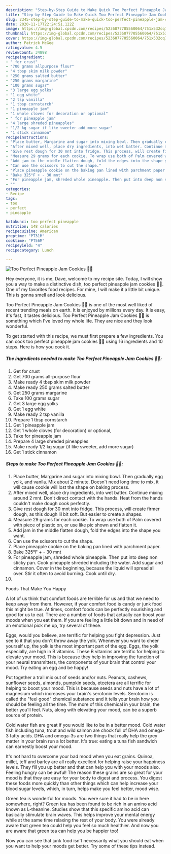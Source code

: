 ```yaml
---
description: "Step-by-Step Guide to Make Quick Too Perfect Pineapple Jam Cookies 💟😗"
title: "Step-by-Step Guide to Make Quick Too Perfect Pineapple Jam Cookies 💟😗"
slug: 2345-step-by-step-guide-to-make-quick-too-perfect-pineapple-jam-cookies
date: 2020-11-17T22:24:51.122Z
image: https://img-global.cpcdn.com/recipes/5236077705560064/751x532cq70/too-perfect-pineapple-jam-cookies-💟😗-recipe-main-photo.jpg
thumbnail: https://img-global.cpcdn.com/recipes/5236077705560064/751x532cq70/too-perfect-pineapple-jam-cookies-💟😗-recipe-main-photo.jpg
cover: https://img-global.cpcdn.com/recipes/5236077705560064/751x532cq70/too-perfect-pineapple-jam-cookies-💟😗-recipe-main-photo.jpg
author: Patrick McGee
ratingvalue: 4.5
reviewcount: 34898
recipeingredient:
- " for crust"
- "700 grams allpurpose flour"
- "4 tbsp skim milk powder"
- "250 grams salted butter"
- "250 grams margarine"
- "100 grams sugar"
- "3 large egg yolks"
- "1 egg white"
- "2 tsp vanilla"
- "1 tbsp cornstarch"
- "1 pineapple jam"
- "1 whole cloves for decoration or optional"
- " for pineapple jam"
- "4 large shreded pineapples"
- "1/2 kg sugar if like sweeter add more sugar"
- "1 stick cinnamon"
recipeinstructions:
- "Place butter, Margarine and sugar into mixing bowl. Then gradually egg yolk, and vanila. Mix about 2 minute. Doesn&#39;t need long time to mix, it will cause cookie will lost the shape on baking process."
- "After mixed well, place dry ingredients, into wet batter. Continue mixing around 2 mnt. Don&#39;t direct contact with the hands. Heat from the hands couldn&#39;t make dough cook perfectly."
- "Give rest dough for 30 mnt into fridge. This process, will create firmer dough, as this dough lil bit soft. But easier to create a shapes."
- "Measure 29 grams for each cookie. To wrap use both of Palm covered with piece of plastic on, or use like pic shown and flatten it."
- "Add jam in the middle flatten dough, fold the edges into the shape you want."
- "Can use the scissors to cut the shape."
- "Place pineapple cookie on the baking pan lined with parchment paper."
- "Bake 325°F + - 30 mnt"
- "For pineapple jam, shreded whole pineapple. Then put into deep non sticky pan. Cook pineapple shreded including the water. Add sugar and cinnamon. Cover in the beginning, because the liquid will spread all over. Stir it often to avoid burning. Cook until dry."
- ""
categories:
- Recipe
tags:
- too
- perfect
- pineapple

katakunci: too perfect pineapple 
nutrition: 148 calories
recipecuisine: American
preptime: "PT31M"
cooktime: "PT56M"
recipeyield: "4"
recipecategory: Lunch

---
```



![Too Perfect Pineapple Jam Cookies 💟😗](https://img-global.cpcdn.com/recipes/5236077705560064/751x532cq70/too-perfect-pineapple-jam-cookies-💟😗-recipe-main-photo.jpg)

Hey everyone, it is me, Dave, welcome to my recipe site. Today, I will show you a way to make a distinctive dish, too perfect pineapple jam cookies 💟😗. One of my favorites food recipes. For mine, I will make it a little bit unique. This is gonna smell and look delicious.



Too Perfect Pineapple Jam Cookies 💟😗 is one of the most well liked of recent trending meals on earth. It is enjoyed by millions every day. It is easy, it's fast, it tastes delicious. Too Perfect Pineapple Jam Cookies 💟😗 is something which I've loved my whole life. They are nice and they look wonderful.


To get started with this recipe, we must first prepare a few ingredients. You can cook too perfect pineapple jam cookies 💟😗 using 16 ingredients and 10 steps. Here is how you cook it.

<!--inarticleads1-->

##### The ingredients needed to make Too Perfect Pineapple Jam Cookies 💟😗:

1. Get  for crust
1. Get 700 grams all-purpose flour
1. Make ready 4 tbsp skim milk powder
1. Make ready 250 grams salted butter
1. Get 250 grams margarine
1. Take 100 grams sugar
1. Get 3 large egg yolks
1. Get 1 egg white
1. Make ready 2 tsp vanilla
1. Prepare 1 tbsp cornstarch
1. Get 1 pineapple jam
1. Get 1 whole cloves (for decoration) or optional,
1. Take  for pineapple jam
1. Prepare 4 large shreded pineapples
1. Make ready 1/2 kg sugar (if like sweeter, add more sugar)
1. Get 1 stick cinnamon




<!--inarticleads2-->

##### Steps to make Too Perfect Pineapple Jam Cookies 💟😗:

1. Place butter, Margarine and sugar into mixing bowl. Then gradually egg yolk, and vanila. Mix about 2 minute. Doesn&#39;t need long time to mix, it will cause cookie will lost the shape on baking process.
1. After mixed well, place dry ingredients, into wet batter. Continue mixing around 2 mnt. Don&#39;t direct contact with the hands. Heat from the hands couldn&#39;t make dough cook perfectly.
1. Give rest dough for 30 mnt into fridge. This process, will create firmer dough, as this dough lil bit soft. But easier to create a shapes.
1. Measure 29 grams for each cookie. To wrap use both of Palm covered with piece of plastic on, or use like pic shown and flatten it.
1. Add jam in the middle flatten dough, fold the edges into the shape you want.
1. Can use the scissors to cut the shape.
1. Place pineapple cookie on the baking pan lined with parchment paper.
1. Bake 325°F + - 30 mnt
1. For pineapple jam, shreded whole pineapple. Then put into deep non sticky pan. Cook pineapple shreded including the water. Add sugar and cinnamon. Cover in the beginning, because the liquid will spread all over. Stir it often to avoid burning. Cook until dry.
1. 




Foods That Make You Happy


A lot of us think that comfort foods are terrible for us and that we need to keep away from them. However, if your comfort food is candy or junk food this might be true. At times, comfort foods can be perfectly nourishing and good for us to eat. There are a number of foods that actually can boost your moods when you eat them. If you are feeling a little bit down and in need of an emotional pick me up, try several of these.

Eggs, would you believe, are terrific for helping you fight depression. Just see to it that you don't throw away the yolk. Whenever you want to cheer yourself up, the yolk is the most important part of the egg. Eggs, the yolk especially, are high in B vitamins. These B vitamins are terrific for helping to elevate your mood. This is because they help in improving the function of your neural transmitters, the components of your brain that control your mood. Try eating an egg and be happy!

Put together a trail mix out of seeds and/or nuts. Peanuts, cashews, sunflower seeds, almonds, pumpkin seeds, etcetera are all terrific for helping to boost your mood. This is because seeds and nuts have a lot of magnesium which increases your brain's serotonin levels. Serotonin is called the "feel good" chemical substance and it tells your brain how you should be feeling all the time. The more of this chemical in your brain, the better you'll feel. Nuts, along with elevating your mood, can be a superb source of protein.

Cold water fish are great if you would like to be in a better mood. Cold water fish including tuna, trout and wild salmon are chock full of DHA and omega-3 fatty acids. DHA and omega-3s are two things that really help the grey matter in your brain run a lot better. It's true: eating a tuna fish sandwich can earnestly boost your mood. 

It's not hard to overcome your bad mood when you eat grains. Quinoa, millet, teff and barley are all really excellent for helping raise your happiness levels. They fill you up better and that can help you with your moods also. Feeling hungry can be awful! The reason these grains are so great for your mood is that they are easy for your body to digest and process. You digest these foods more quickly than other things which can help increase your blood sugar levels, which, in turn, helps make you feel better, mood wise.

Green tea is wonderful for moods. You were sure it had to be in here somewhere, right? Green tea has been found to be rich in an amino acid known as L-theanine. Studies show that this specific amino acid can basically stimulate brain waves. This helps improve your mental energy while at the same time relaxing the rest of your body. You were already aware that green tea could help you feel so much healthier. And now you are aware that green tea can help you be happier too!

Now you can see that junk food isn't necessarily what you should eat when you want to help your moods get better. Try  some  of  these  tips  instead.


